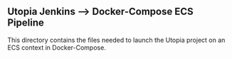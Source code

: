 ## Utopia Jenkins --> Docker-Compose ECS Pipeline

This directory contains the files needed to launch the Utopia project on an ECS context in Docker-Compose. 
